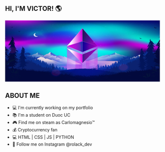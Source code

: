 ## HI, I'M VICTOR! 🌎

![](./assets/ether.jpg)

## ABOUT ME

- 💻 I'm currently working on my portfolio
- 📚 I'm a student on Duoc UC
- 🎮 Find me on steam as Carlomagnesio™
- 💰 Cryptocurrency fan
- 💻 HTML | CSS | JS | PYTHON
- 📸 Follow me on Instagram @rolack_dev

